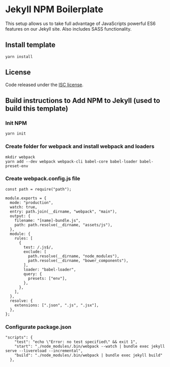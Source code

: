 # Jekyll NPM Boilerplate
This setup allows us to take full advantage of JavaScripts powerful ES6 features on our Jekyll site.
Also includes SASS functionality.

## Install template
```
yarn install
```

## License
Code released under the [ISC license](./LICENSCE.md).

## Build instructions to Add NPM to Jekyll (used to build this template)
### Init NPM
```
yarn init
```
### Create folder for webpack and install webpack and loaders
```
mkdir webpack
yarn add --dev webpack webpack-cli babel-core babel-loader babel-preset-env
```
### Create webpack.config.js file
```
const path = require("path");

module.exports = {
  mode: "production",
  watch: true,
  entry: path.join(__dirname, "webpack", "main"),
  output: {
    filename: "[name]-bundle.js",
    path: path.resolve(__dirname, "assets/js"),
  },
  module: {
    rules: [
      {
        test: /.js$/,
        exclude: [
          path.resolve(__dirname, "node_modules"),
          path.resolve(__dirname, "bower_components"),
        ],
        loader: "babel-loader",
        query: {
          presets: ["env"],
        },
      },
    ],
  },
  resolve: {
    extensions: [".json", ".js", ".jsx"],
  },
};
```

### Configurate package.json
```
"scripts": {
    "test": "echo \"Error: no test specified\" && exit 1",
    "start": "./node_modules/.bin/webpack --watch | bundle exec jekyll serve --livereload --incremental",
    "build": "./node_modules/.bin/webpack | bundle exec jekyll build"
  },
```
